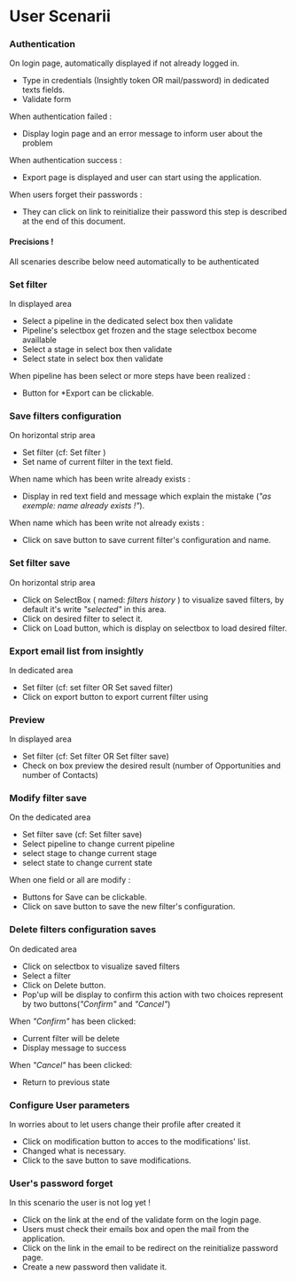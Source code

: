 User Scenarii
===

### Authentication

On login page, automatically displayed if not already logged in.

- Type in credentials (Insightly token OR mail/password) in dedicated texts fields.
- Validate form

When authentication failed :
- Display login page and an error message to inform user about the problem

When authentication success :
- Export page is displayed and user can start using the application.

When users forget their passwords :
- They can click on link to reinitialize their password this step is described at the end of this document.

#### Precisions !
All scenaries describe below need automatically to be authenticated

### Set filter
In displayed area

- Select a pipeline in the dedicated select box then validate
- Pipeline's selectbox get frozen and the stage selectbox become availlable
- Select a stage in select box then validate
- Select state in select box then validate

When pipeline has been select or more steps have been realized  :
- Button for *Export can be clickable.

### Save filters configuration

On horizontal strip area

- Set filter (cf: Set filter )
- Set name of current filter in the text field.

When name which has been write already exists :
- Display in red text field and message which explain the mistake (*"as exemple: name already exists !"*).

When name which has been write not already exists :
- Click on save button to save current filter's configuration and name.

### Set filter save

On horizontal strip area

- Click on SelectBox ( named: *filters history* ) to visualize saved filters, by default it's write *"selected"* in this area.
- Click on desired filter to select it.
- Click on Load button, which is display on selectbox to load desired filter.


### Export email list from insightly
In dedicated area

- Set filter (cf: set filter OR Set saved filter)
- Click on export button to export current filter using

### Preview
In displayed area

- Set filter  (cf: Set filter OR Set filter save)
- Check on box preview the desired result (number of Opportunities and number of Contacts)

### Modify filter save
On the dedicated area

- Set filter save (cf: Set filter save)
- Select pipeline to change current pipeline
- select stage to change current stage
- select state to change current state

When one field or all are modify :
- Buttons for Save can be clickable.
- Click on save button to save the new filter's configuration.


### Delete filters configuration saves
On dedicated area

- Click on selectbox to visualize saved filters
- Select a filter
- Click on Delete button.
- Pop'up will be display to confirm this action with two choices represent by two buttons(*"Confirm"* and *"Cancel"*)

When *"Confirm"* has been clicked:

- Current filter will be delete
- Display message to success

When *"Cancel"* has been clicked:

- Return to previous state

### Configure User parameters

In worries about to let users change their profile after created it

- Click on modification button to acces to the modifications' list.
- Changed what is necessary.
- Click to the save button to save modifications.

### User's password forget

In this scenario the user is not log yet !

- Click on the link at the end of the validate form on the login page.
- Users must check their emails box and open the mail from the application.
- Click on the link in the email to be redirect on the reinitialize password page.
- Create a new password then validate it.
